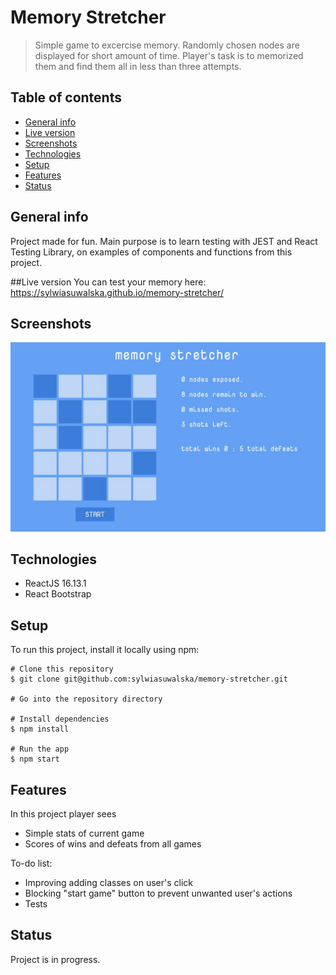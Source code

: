 # Memory Stretcher
>Simple game to excercise memory. Randomly chosen nodes are displayed for short amount of time. Player's task is to memorized them and find them all in less than three attempts.

## Table of contents
* [General info](#general-info)
* [Live version](#live-version)
* [Screenshots](#screenshots)
* [Technologies](#technologies)
* [Setup](#setup)
* [Features](#features)
* [Status](#status)

## General info
Project made for fun. Main purpose is to learn testing with JEST and React Testing Library, on examples of components and functions from this project.

##Live version
You can test your memory here: https://sylwiasuwalska.github.io/memory-stretcher/

## Screenshots
![screenshot](./src/viewScreen.jpg)

## Technologies
* ReactJS 16.13.1
* React Bootstrap

## Setup
To run this project, install it locally using npm:

```
# Clone this repository
$ git clone git@github.com:sylwiasuwalska/memory-stretcher.git

# Go into the repository directory

# Install dependencies
$ npm install

# Run the app
$ npm start
```

## Features
In this project player sees
* Simple stats of current game
* Scores of wins and defeats from all games

To-do list:
* Improving adding classes on user's click
* Blocking "start game" button to prevent unwanted user's actions
* Tests

## Status
Project is in progress.
